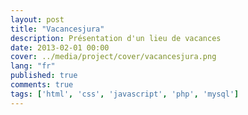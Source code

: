 ```yaml
---
layout: post
title: "Vacancesjura"
description: Présentation d'un lieu de vacances
date: 2013-02-01 00:00
cover: ../media/project/cover/vacancesjura.png
lang: "fr"
published: true
comments: true
tags: ['html', 'css', 'javascript', 'php', 'mysql']
---
```



